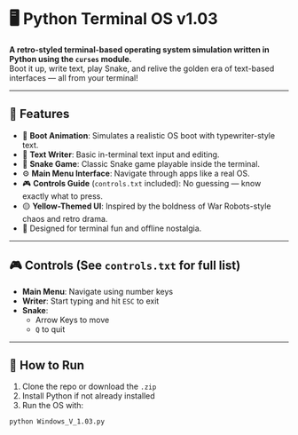 # 🖥️ Python Terminal OS v1.03

**A retro-styled terminal-based operating system simulation written in Python using the `curses` module.**  
Boot it up, write text, play Snake, and relive the golden era of text-based interfaces — all from your terminal!

---

## 🎯 Features

- 🚀 **Boot Animation**: Simulates a realistic OS boot with typewriter-style text.
- 📝 **Text Writer**: Basic in-terminal text input and editing.
- 🐍 **Snake Game**: Classic Snake game playable inside the terminal.
- ⚙️ **Main Menu Interface**: Navigate through apps like a real OS.
- 🎮 **Controls Guide** (`controls.txt` included): No guessing — know exactly what to press.
- 🟡 **Yellow-Themed UI**: Inspired by the boldness of War Robots-style chaos and retro drama.
- 💾 Designed for terminal fun and offline nostalgia.

---

## 🎮 Controls (See `controls.txt` for full list)

- **Main Menu**: Navigate using number keys
- **Writer**: Start typing and hit `ESC` to exit
- **Snake**:
  - Arrow Keys to move
  - `Q` to quit

---

## 🔧 How to Run

1. Clone the repo or download the `.zip`
2. Install Python if not already installed
3. Run the OS with:

```bash
python Windows_V_1.03.py
